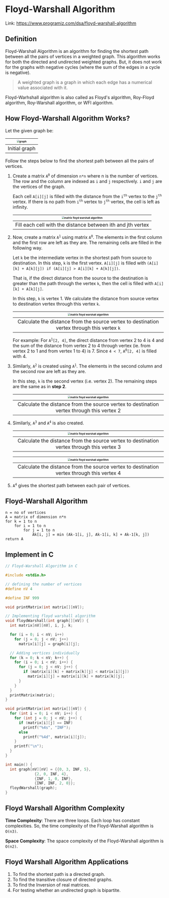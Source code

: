 # Floyd-Warshall Algorithm



Link: https://www.programiz.com/dsa/floyd-warshall-algorithm





## Definition

Floyd-Warshall Algorithm is an algorithm for finding the shortest path between all the pairs of vertices in a weighted graph. This algorithm works for both the directed and undirected weighted graphs. But, it does not work for the graphs with negative cycles (where the sum of the edges in a cycle is negative).

>   A weighted graph is a graph in which each edge has a numerical value associated with it.

Floyd-Warhshall algorithm is also called as Floyd's algorithm, Roy-Floyd algorithm, Roy-Warshall algorithm, or WFI algorithm.





## How Floyd-Warshall Algorithm Works?

Let the given graph be:

| <img src="1.Floyd-Warshall Algorithm.assets/fw-Graph.png" alt="graph" style="zoom:50%;" /> |
| :----------------------------------------------------------: |
|                        Initial graph                         |

Follow the steps below to find the shortest path between all the pairs of vertices.

1.  Create a matrix <code>A<sup>0</sup></code> of dimension `n*n` where n is the number of vertices. The row and the column are indexed as `i` and `j` respectively. `i` and `j` are the vertices of the graph.

    Each cell `A[i][j]` is filled with the distance from the <code>i<sup>th</sup></code> vertex to the <code>j<sup>th</sup></code> vertex. If there is no path from <code>i<sup>th</sup></code> vertex to <code>j<sup>th</sup></code> vertex, the cell is left as infinity.

    | <img src="1.Floyd-Warshall Algorithm.assets/fw-Matrix-1.png" alt="matrix floyd warshall algorithm" style="zoom:50%;" /> |
    | :----------------------------------------------------------: |
    | Fill each cell with the distance between ith and jth vertex  |

    

2.  Now, create a matrix <code>A<sup>1</sup></code> using matrix <code>A<sup>0</sup></code>. The elements in the first column and the first row are left as they are. The remaining cells are filled in the following way.

    Let `k` be the intermediate vertex in the shortest path from source to destination. In this step, `k` is the first vertex. `A[i][j]` is filled with `(A[i][k] + A[k][j]) if (A[i][j] > A[i][k] + A[k][j])`.

    That is, if the direct distance from the source to the destination is greater than the path through the vertex `k`, then the cell is filled with `A[i][k] + A[k][j]`.

    In this step, `k` is vertex 1. We calculate the distance from source vertex to destination vertex through this vertex `k`.

    | <img src="1.Floyd-Warshall Algorithm.assets/fw-Matrix-2.png" alt="matrix floyd warshall algorithm" style="zoom:50%;" /> |
    | :----------------------------------------------------------: |
    | Calculate the distance from the source vertex to destination vertex through this vertex `k` |

    For example: For <code>A<sup>1</sup>[2, 4]</code>, the direct distance from vertex 2 to 4 is 4 and the sum of the distance from vertex 2 to 4 through vertex (ie. from vertex 2 to 1 and from vertex 1 to 4) is 7. Since `4 < 7`, <code>A<sup>0</sup>[2, 4]</code> is filled with 4.

    

3.  Similarly, <code>A<sup>2</sup></code> is created using <code>A<sup>1</sup></code>. The elements in the second column and the second row are left as they are.

    In this step, `k` is the second vertex (i.e. vertex 2). The remaining steps are the same as in **step 2**.

    | <img src="1.Floyd-Warshall Algorithm.assets/fw-Matrix-3.png" alt="matrix floyd warshall algorithm" style="zoom:50%;" /> |
    | :----------------------------------------------------------: |
    | Calculate the distance from the source vertex to destination vertex through this vertex 2 |

    

4.  Similarly, <code>A<sup>3</sup></code> and <code>A<sup>4</sup></code> is also created.

    | <img src="1.Floyd-Warshall Algorithm.assets/fw-Matrix-4.png" alt="matrix floyd warshall algorithm" style="zoom:50%;" /> |
    | :----------------------------------------------------------: |
    | Calculate the distance from the source vertex to destination vertex through this vertex 3 |

    | <img src="1.Floyd-Warshall Algorithm.assets/fw-Matrix-5.png" alt="matrix floyd warshall algorithm" style="zoom:50%;" /> |
    | :----------------------------------------------------------: |
    | Calculate the distance from the source vertex to destination vertex through this vertex 4 |

    

5.  <code>A<sup>4</sup></code> gives the shortest path between each pair of vertices.





## Floyd-Warshall Algorithm

```
n = no of vertices
A = matrix of dimension n*n
for k = 1 to n
    for i = 1 to n
        for j = 1 to n
            Ak[i, j] = min (Ak-1[i, j], Ak-1[i, k] + Ak-1[k, j])
return A
```





## Implement in C
```c
// Floyd-Warshall Algorithm in C

#include <stdio.h>

// defining the number of vertices
#define nV 4

#define INF 999

void printMatrix(int matrix[][nV]);

// Implementing floyd warshall algorithm
void floydWarshall(int graph[][nV]) {
  int matrix[nV][nV], i, j, k;

  for (i = 0; i < nV; i++)
    for (j = 0; j < nV; j++)
      matrix[i][j] = graph[i][j];

  // Adding vertices individually
  for (k = 0; k < nV; k++) {
    for (i = 0; i < nV; i++) {
      for (j = 0; j < nV; j++) {
        if (matrix[i][k] + matrix[k][j] < matrix[i][j])
          matrix[i][j] = matrix[i][k] + matrix[k][j];
      }
    }
  }
  printMatrix(matrix);
}

void printMatrix(int matrix[][nV]) {
  for (int i = 0; i < nV; i++) {
    for (int j = 0; j < nV; j++) {
      if (matrix[i][j] == INF)
        printf("%4s", "INF");
      else
        printf("%4d", matrix[i][j]);
    }
    printf("\n");
  }
}

int main() {
  int graph[nV][nV] = {{0, 3, INF, 5},
             {2, 0, INF, 4},
             {INF, 1, 0, INF},
             {INF, INF, 2, 0}};
  floydWarshall(graph);
}
```





## Floyd Warshall Algorithm Complexity

**Time Complexity**: There are three loops. Each loop has constant complexities. So, the time complexity of the Floyd-Warshall algorithm is `O(n3)`.

**Space Complexity**: The space complexity of the Floyd-Warshall algorithm is `O(n2)`.





## Floyd Warshall Algorithm Applications

1.  To find the shortest path is a directed graph.
2.  To find the transitive closure of directed graphs.
3.  To find the Inversion of real matrices.
4.  For testing whether an undirected graph is bipartite.